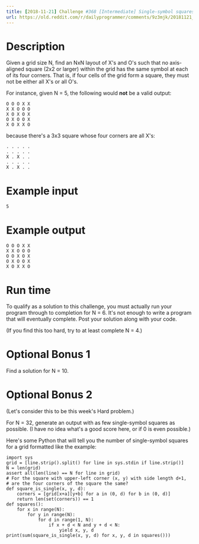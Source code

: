 ```yaml
---
title: [2018-11-21] Challenge #368 [Intermediate] Single-symbol squares
url: https://old.reddit.com/r/dailyprogrammer/comments/9z3mjk/20181121_challenge_368_intermediate_singlesymbol/
---
```


# Description

Given a grid size N, find an NxN layout of X's and O's such that no axis-aligned square (2x2 or larger) within the grid has the same symbol at each of its four corners. That is, if four cells of the grid form a square, they must not be either all X's or all O's.

For instance, given N = 5, the following would **not** be a valid output:

    O O O X X
    X X O O O
    X O X O X
    O X O O X
    X O X X O

because there's a 3x3 square whose four corners are all X's:

    . . . . .
    . . . . .
    X . X . .
    . . . . .
    X . X . .

# Example input

    5

# Example output

    O O O X X
    X X O O O
    O O X O X
    O X O O X
    X O X X O

# Run time

To qualify as a solution to this challenge, you must actually run your program through to completion for N = 6. It's not enough to write a program that will eventually complete. Post your solution along with your code.

(If you find this too hard, try to at least complete N = 4.)

# Optional Bonus 1

Find a solution for N = 10.

# Optional Bonus 2

(Let's consider this to be this week's Hard problem.)

For N = 32, generate an output with as few single-symbol squares as possible. (I have no idea what's a good score here, or if 0 is even possible.)

Here's some Python that will tell you the number of single-symbol squares for a grid formatted like the example:

    import sys
    grid = [line.strip().split() for line in sys.stdin if line.strip()]
    N = len(grid)
    assert all(len(line) == N for line in grid)
    # For the square with upper-left corner (x, y) with side length d+1,
    # are the four corners of the square the same?
    def square_is_single(x, y, d):
        corners = [grid[x+a][y+b] for a in (0, d) for b in (0, d)]
        return len(set(corners)) == 1
    def squares():
        for x in range(N):
            for y in range(N):
                for d in range(1, N):
                    if x + d < N and y + d < N:
                        yield x, y, d
    print(sum(square_is_single(x, y, d) for x, y, d in squares()))